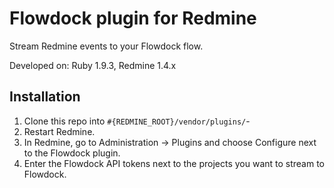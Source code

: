 Flowdock plugin for Redmine
===========================

Stream Redmine events to your Flowdock flow.

Developed on: Ruby 1.9.3, Redmine 1.4.x

Installation
------------

1. Clone this repo into `#{REDMINE_ROOT}/vendor/plugins/`-
1. Restart Redmine.
1. In Redmine, go to Administration -> Plugins and choose Configure next to the Flowdock plugin.
1. Enter the Flowdock API tokens next to the projects you want to stream to Flowdock.
